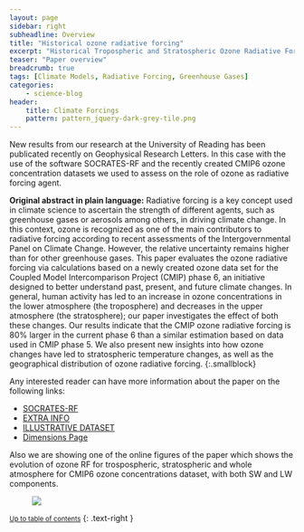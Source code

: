 ```yaml
---
layout: page
sidebar: right
subheadline: Overview
title: "Historical ozone radiative forcing"
excerpt: "Historical Tropospheric and Stratospheric Ozone Radiative Forcing Using the CMIP6 Database "
teaser: "Paper overview"
breadcrumb: true
tags: [Climate Models, Radiative Forcing, Greenhouse Gases]
categories:
    - science-blog
header:
    title: Climate Forcings
    pattern: pattern_jquery-dark-grey-tile.png
---
```


New results from our research at the University of Reading has been publicated recently on Geophysical Research Letters.
In this case with the use of the software SOCRATES-RF and the recently created CMIP6 ozone concentration datasets we used 
to assess on the role of ozone as radiative forcing agent.

**Original abstract in plain language:**
Radiative forcing is a key concept used in climate science to ascertain the strength of different agents, such as greenhouse gases or aerosols among others, in driving climate change. In this context, ozone is recognized as one of the main contributors to radiative forcing according to recent assessments of the Intergovernmental Panel on Climate Change. However, the relative uncertainty remains higher than for other greenhouse gases. This paper evaluates the ozone radiative forcing via calculations based on a newly created ozone data set for the Coupled Model Intercomparison Project (CMIP) phase 6, an initiative designed to better understand past, present, and future climate changes. In general, human activity has led to an increase in ozone concentrations in the lower atmosphere (the troposphere) and decreases in the upper atmosphere (the stratosphere); our paper investigates the effect of both these changes. Our results indicate that the CMIP ozone radiative forcing is 80% larger in the current phase 6 than a similar estimation based on data used in CMIP phase 5. We also present new insights into how ozone changes have led to stratospheric temperature changes, as well as the geographical distribution of ozone radiative forcing.
{:.smallblock}

Any interested reader can have more information about the paper on the following links:

- [SOCRATES-RF](http://www.met.reading.ac.uk/~vr912734/SOCRATESRF/info.html)
- [EXTRA INFO](https://zenodo.org/record/1135127)
- [ILLUSTRATIVE DATASET](https://zenodo.org/record/1117692)
- [Dimensions Page](https://app.dimensions.ai/details/publication/pub.1101266186)

Also we are showing one of the online figures of the paper which shows the evolution of ozone RF for trospospheric, stratospheric and whole atmosphere for CMIP6 ozone concentrations dataset, with both SW and LW components.

<figure class="half">
<a
href="https://wol-prod-cdn.literatumonline.com/cms/attachment/32083c12-da18-4239-bb07-b5b5e5d6fcb2/grl57057-fig-0001-m.jpg"><img src="https://wol-prod-cdn.literatumonline.com/cms/attachment/32083c12-da18-4239-bb07-b5b5e5d6fcb2/grl57057-fig-0001-m.jpg"></a>
	<figcaption><a title="Ozone Radiative Forcing Time-Series (published with https://doi.org/10.1002/2017GL076770)">
 </a></figcaption>
</figure>


<div data-badge-details="right" data-badge-type="medium-donut" data-doi="10.1002/2017GL076770" data-condensed="true" data-hide-no-mentions="true" class="altmetric-embed"></div>

<small markdown="1">[Up to table of contents](#toc)</small>
{: .text-right }

